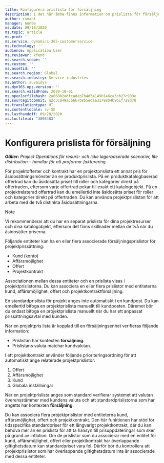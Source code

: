 ```yaml
---
title: Konfigurera prislista för försäljning
description: I det här ämne finns information om prislista för försäljning för projektprissättning.
author: rumant
manager: AnnBe
ms.date: 09/18/2020
ms.topic: article
ms.prod: ''
ms.service: dynamics-365-customerservice
ms.technology: ''
audience: Application User
ms.reviewer: kfend
ms.search.scope: ''
ms.custom: ''
ms.assetid: ''
ms.search.region: Global
ms.search.industry: Service industries
ms.author: suvaidya
ms.dyn365.ops.version: ''
ms.search.validFrom: 2020-10-01
ms.openlocfilehash: 2a66802adfcadab7b4d34149b146ca3cb27c903e
ms.sourcegitcommit: a2c3cd49a3b667b8b5edaa31788b4b9b1f728d78
ms.translationtype: HT
ms.contentlocale: sv-SE
ms.lasthandoff: 09/28/2020
ms.locfileid: "3896483"
---
```

# <a name="sales-price-list-setup"></a>Konfigurera prislista för försäljning

_**Gäller:** Project Operations för resurs- och icke lagerbaserade scenarier, lite distribution – handlar för att proforma-fakturering_

För projektofferter och kontrakt har en projektprislista ett annat pris för åsidosättningsmönster än en produktprislista. På en produktkatalogbaserad offertrad kan du åsidosätta priset till roller och kategorier direkt på offertraden, eftersom varje offertrad pekar till exakt ett katalogobjekt. På en projektrelaterad offertrad kan du emellertid inte åsidosätta priset för roller och kategorier direkt på offertraden. Du kan använda projektprislistan för att arbeta med de två distinkta åsidosättningarna.

> [!NOTE]
> Vi rekommenderar att du har en separat prislista för dina projektresurser och dina katalogobjekt, eftersom det finns skillnader mellan de två när du åsidosätter priserna.

Följande entiteter kan ha en eller flera associerade försäljningsprislistor för projektprissättning:

- Kund (konto) 
- Affärsmöjlighet 
- Offert 
- Projektkontrakt

Associationen mellan dessa entiteter och en prislista visas i projektprislistorna. Du kan associera en eller flera prislistor med entiteterna kund, affärsmöjlighet, offert och projektkontraktförsäljning.

En standardprislista för projekt anges inte automatiskt i en kundpost. Du kan emellertid bifoga en projektprislista manuellt till kundposten. Däremot bör du endast bifoga en projektprislista manuellt när du har ett anpassat prissättningsavtal med kunden. 

När en projektpris lista är kopplad till en försäljningsenhet verifieras följande information:

- Prislistan har kontexten **försäljning**. 
- Prislistans valuta matchar kundvalutan. 

I ett projektkontrakt använder följande prioriteringsordning för att automatiskt ange relaterade projektprislistor:

1. Offert
2. Affärsmöjlighet
3. Kund 
4. Globala inställningar 

När en projektprislista anges som standard verifierar systemet att valutan överensstämmer med kundens valuta och att standardprislistorna som har angetts har kontexten **försäljning**.

Du kan associera flera projektprislistor med entiteterna kund, affärsmöjlighet, offert och projektkontrakt. Den här funktionen har stöd för tidsspecifika standardpriser för ett långvarigt projektkontrakt, där du kan behöva mer än en prislista för att ta hänsyn till prisuppdateringar som sker på grund av inflation. Om de prislistor som du associerar med en entitet för kund, affärsmöjlighet, offert eller projektkontrakt har överlappande giltighetsdatum kan standardpriset vara fel. Därför bör du kontrollera att projektprislistor som har överlappande giltighetsdatum inte är associerade med dessa entiteter.
